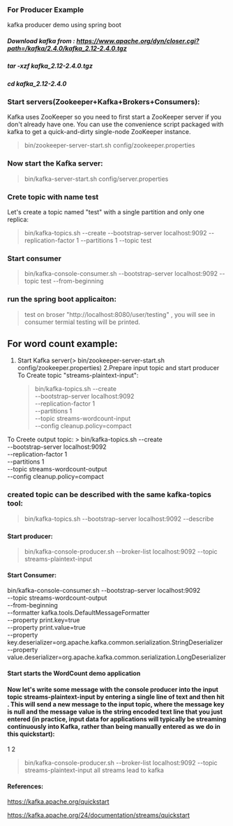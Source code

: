 ### For Producer Example
 kafka producer demo using spring boot
##### Download kafka from : https://www.apache.org/dyn/closer.cgi?path=/kafka/2.4.0/kafka_2.12-2.4.0.tgz

##### tar -xzf kafka_2.12-2.4.0.tgz
##### cd kafka_2.12-2.4.0
### Start servers(Zookeeper+Kafka+Brokers+Consumers):
Kafka uses ZooKeeper so you need to first start a ZooKeeper server if you don't already have one. 
You can use the convenience script packaged with kafka to get a quick-and-dirty single-node ZooKeeper instance.

> bin/zookeeper-server-start.sh config/zookeeper.properties

### Now start the Kafka server:
> bin/kafka-server-start.sh config/server.properties

### Crete topic with name test
Let's create a topic named "test" with a single partition and only one replica:
> bin/kafka-topics.sh --create --bootstrap-server localhost:9092 --replication-factor 1 --partitions 1 --topic test

### Start consumer
> bin/kafka-console-consumer.sh --bootstrap-server localhost:9092 --topic test --from-beginning


### run the spring boot applicaiton:
>test on broser "http://localhost:8080/user/testing" , 
>you will see in consumer termial testing will be printed.


## For word count example:
 1. Start Kafka server(> bin/zookeeper-server-start.sh config/zookeeper.properties)
 2.Prepare input topic and start producer
   To Create topic "streams-plaintext-input":
    > bin/kafka-topics.sh --create \
    --bootstrap-server localhost:9092 \
    --replication-factor 1 \
    --partitions 1 \
    --topic streams-wordcount-input \
    --config cleanup.policy=compact
    
   To Creete output topic:
    > bin/kafka-topics.sh --create \
    --bootstrap-server localhost:9092 \
    --replication-factor 1 \
    --partitions 1 \
    --topic streams-wordcount-output \
    --config cleanup.policy=compact
    
   ### created topic can be described with the same kafka-topics tool:
   > bin/kafka-topics.sh --bootstrap-server localhost:9092 --describe
   
   ### 
#### Start producer:
 > bin/kafka-console-producer.sh --broker-list localhost:9092 --topic streams-plaintext-input
#### Start Consumer:
  bin/kafka-console-consumer.sh --bootstrap-server localhost:9092 \
    --topic streams-wordcount-output \
    --from-beginning \
    --formatter kafka.tools.DefaultMessageFormatter \
    --property print.key=true \
    --property print.value=true \
    --property key.deserializer=org.apache.kafka.common.serialization.StringDeserializer \
    --property value.deserializer=org.apache.kafka.common.serialization.LongDeserializer
    
  #### Start starts the WordCount demo application
  
  #### Now let's write some message with the console producer into the input topic streams-plaintext-input by entering a single line of text and then hit <RETURN>. This will send a new message to the input topic, where the message key is null and the message value is the string encoded text line that you just entered (in practice, input data for applications will typically be streaming continuously into Kafka, rather than being manually entered as we do in this quickstart):
1
2
> bin/kafka-console-producer.sh --broker-list localhost:9092 --topic streams-plaintext-input
all streams lead to kafka
 
 
#### References:
https://kafka.apache.org/quickstart

https://kafka.apache.org/24/documentation/streams/quickstart
